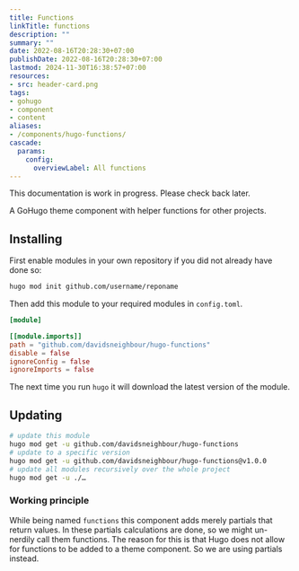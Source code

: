 ```yaml
---
title: Functions
linkTitle: functions
description: ""
summary: ""
date: 2022-08-16T20:28:30+07:00
publishDate: 2022-08-16T20:28:30+07:00
lastmod: 2024-11-30T16:38:57+07:00
resources:
- src: header-card.png
tags:
- gohugo
- component
- content
aliases:
- /components/hugo-functions/
cascade:
  params:
    config:
      overviewLabel: All functions
---
```


This documentation is work in progress. Please check back later.

A GoHugo theme component with helper functions for other projects.

## Installing

First enable modules in your own repository if you did not already have done so:

```bash
hugo mod init github.com/username/reponame
```

Then add this module to your required modules in `config.toml`.

```toml
[module]

[[module.imports]]
path = "github.com/davidsneighbour/hugo-functions"
disable = false
ignoreConfig = false
ignoreImports = false

```

The next time you run `hugo` it will download the latest version of the module.

## Updating

```bash
# update this module
hugo mod get -u github.com/davidsneighbour/hugo-functions
# update to a specific version
hugo mod get -u github.com/davidsneighbour/hugo-functions@v1.0.0
# update all modules recursively over the whole project
hugo mod get -u ./…
```

### Working principle

While being named `functions` this component adds merely partials that return values. In these partials calculations are done, so we might un-nerdily call them functions. The reason for this is that Hugo does not allow for functions to be added to a theme component. So we are using partials instead.

